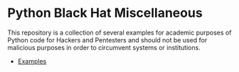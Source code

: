 # Python Black Hat Miscellaneous

This repository is a collection of several examples for academic purposes of Python code for Hackers and Pentesters and should not be used for malicious purposes in order to circumvent systems or institutions.

- [Examples](https://github.com/fabioschorn/python-black-hat-diversos/tree/main/examples)